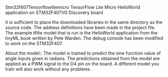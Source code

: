 Stm32f407Tensorflowlitemicro
TensorFlow Lite Micro HelloWorld application on STM32F407VG Discovery board

It is sufficient to place the downloaded libraries in the same directory as the source code. The address definitions have been made in the project file. The example tflite model that is run is the HelloWorld application from the tinyML book written by Pete Warden. The debug console has been modified to work on the STM32F407.

About the model::
The model is trained to predict the sine function value of angle inputs given in radians. The predictions obtained from the model are applied as a PWM signal to the D4 pin on the board. A different model you train will also work without any problems.
